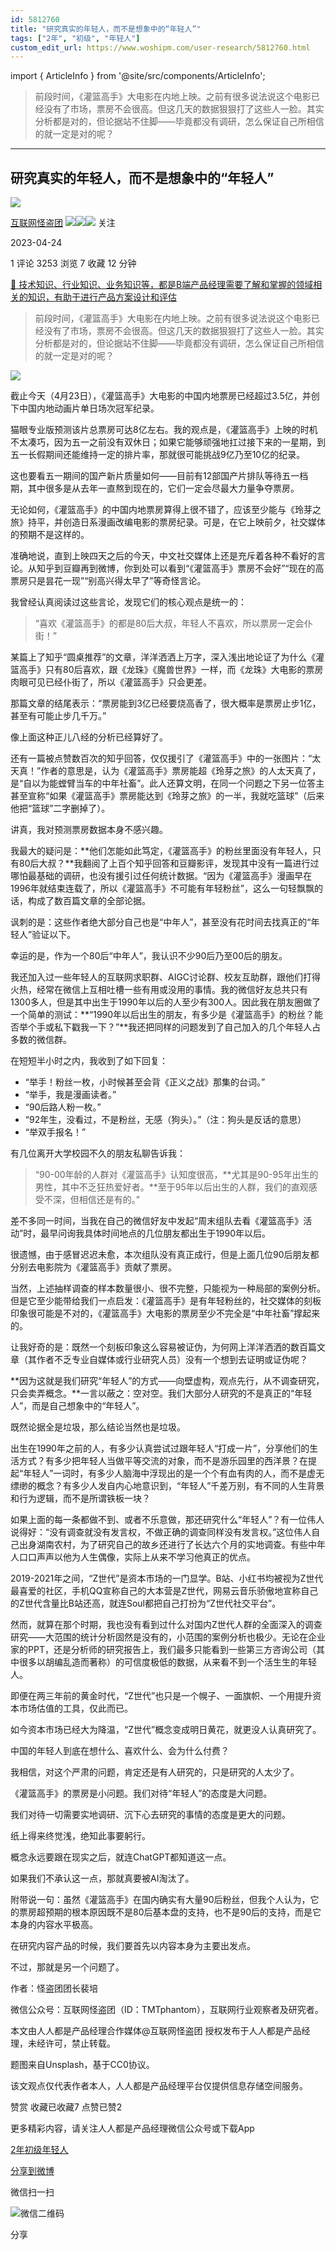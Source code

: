 ```yaml
---
id: 5812760
title: "研究真实的年轻人，而不是想象中的“年轻人”"
tags: ["2年", "初级", "年轻人"]
custom_edit_url: https://www.woshipm.com/user-research/5812760.html
---
```

import { ArticleInfo } from '@site/src/components/ArticleInfo';

<ArticleInfo
    author="互联网怪盗团"
    authorLink="https://www.woshipm.com/u/1326017"
    published="2023-04-24"
    views={3253}
    comments={1}
    collects={7}
/>

> 前段时间，《灌篮高手》大电影在内地上映。之前有很多说法说这个电影已经没有了市场，票房不会很高。但这几天的数据狠狠打了这些人一脸。其实分析都是对的，但论据站不住脚——毕竟都没有调研，怎么保证自己所相信的就一定是对的呢？

---

## 研究真实的年轻人，而不是想象中的“年轻人”

[![](https://image.woshipm.com/wp-files/2021/09/5ny05ESGClmSe39q8DVx.jpg!/both/72x72)](https://www.woshipm.com/u/1326017)

[互联网怪盗团](https://www.woshipm.com/u/1326017) ![](https://static.woshipm.com/tag/1122_1@2x.png)![](https://static.woshipm.com/tag/2103_1@2x.png)![](https://static.woshipm.com/tag/2104_1@2x.png) 关注

2023-04-24

1 评论 3253 浏览 7 收藏 12 分钟

[🔗 技术知识、行业知识、业务知识等，都是B端产品经理需要了解和掌握的领域相关的知识，有助于进行产品方案设计和评估](https://ke.qidianla.com/courses/bcpm)

> 前段时间，《灌篮高手》大电影在内地上映。之前有很多说法说这个电影已经没有了市场，票房不会很高。但这几天的数据狠狠打了这些人一脸。其实分析都是对的，但论据站不住脚——毕竟都没有调研，怎么保证自己所相信的就一定是对的呢？

![](https://image.woshipm.com/2023/04/13/10140e9c-d9ea-11ed-a8b0-00163e0b5ff3.jpg)

截止今天（4月23日），《灌篮高手》大电影的中国内地票房已经超过3.5亿，并创下中国内地动画片单日场次冠军纪录。

猫眼专业版预测该片总票房可达8亿左右。我的观点是，《灌篮高手》上映的时机不太凑巧，因为五一之前没有双休日；如果它能够顽强地扛过接下来的一星期，到五一长假期间还能维持一定的排片率，那就很可能挑战9亿乃至10亿的纪录。

这也要看五一期间的国产新片质量如何——目前有12部国产片排队等待五一档期，其中很多是从去年一直熬到现在的，它们一定会尽最大力量争夺票房。

无论如何，《灌篮高手》的中国内地票房算得上很不错了，应该至少能与《玲芽之旅》持平，并创造日系漫画改编电影的票房纪录。可是，在它上映前夕，社交媒体的预期不是这样的。

准确地说，直到上映四天之后的今天，中文社交媒体上还是充斥着各种不看好的言论。从知乎到豆瓣再到微博，你到处可以看到“《灌篮高手》票房不会好”“现在的高票房只是昙花一现”“别高兴得太早了”等奇怪言论。

我曾经认真阅读过这些言论，发现它们的核心观点是统一的：

> “喜欢《灌篮高手》的都是80后大叔，年轻人不喜欢，所以票房一定会仆街！”

某篇上了知乎“圆桌推荐”的文章，洋洋洒洒上万字，深入浅出地论证了为什么《灌篮高手》只有80后喜欢，跟《龙珠》《魔兽世界》一样，而《龙珠》大电影的票房肉眼可见已经仆街了，所以《灌篮高手》只会更差。

那篇文章的结尾表示：“票房能到3亿已经要烧高香了，很大概率是票房止步1亿，甚至有可能止步几千万。”

像上面这种正儿八经的分析已经算好了。

还有一篇被点赞数百次的知乎回答，仅仅援引了《灌篮高手》中的一张图片：“太天真！”作者的意思是，认为《灌篮高手》票房能超《玲芽之旅》的人太天真了，是“自以为能螳臂当车的中年社畜”。此人还算文明，在同一个问题之下另一位答主甚至宣称“如果《灌篮高手》票房能达到《玲芽之旅》的一半，我就吃篮球”（后来他把“篮球”二字删掉了）。

讲真，我对预测票房数据本身不感兴趣。

我最大的疑问是：**他们怎能如此笃定，《灌篮高手》的粉丝里面没有年轻人，只有80后大叔？**我翻阅了上百个知乎回答和豆瓣影评，发现其中没有一篇进行过哪怕最基础的调研，也没有援引过任何统计数据。“因为《灌篮高手》漫画早在1996年就结束连载了，所以《灌篮高手》不可能有年轻粉丝”，这么一句轻飘飘的话，构成了数百篇文章的全部论据。

讽刺的是：这些作者绝大部分自己也是“中年人”，甚至没有花时间去找真正的“年轻人”验证以下。

幸运的是，作为一个80后“中年人”，我认识不少90后乃至00后的朋友。

我还加入过一些年轻人的互联网求职群、AIGC讨论群、校友互助群，跟他们打得火热，经常在微信上互相吐槽一些有用或没用的事情。我的微信好友总共只有1300多人，但是其中出生于1990年以后的人至少有300人。因此我在朋友圈做了一个简单的测试：**“1990年以后出生的朋友，有多少是《灌篮高手》的粉丝？能否举个手或私下戳我一下？”**我还把同样的问题发到了自己加入的几个年轻人占多数的微信群。

在短短半小时之内，我收到了如下回复：

*   “举手！粉丝一枚，小时候甚至会背《正义之战》那集的台词。”
*   “举手，我是漫画读者。”
*   “90后路人粉一枚。”
*   “92年生，没看过，不是粉丝，无感（狗头）。”（注：狗头是反话的意思）
*   “举双手报名！”

有几位离开大学校园不久的朋友私聊告诉我：

> “90-00年龄的人群对《灌篮高手》认知度很高，**尤其是90-95年出生的男性，其中不乏狂热爱好者。**至于95年以后出生的人群，我们的直观感受不深，但相信还是有的。”

差不多同一时间，当我在自己的微信好友中发起“周末组队去看《灌篮高手》活动”时，最早问询我具体时间地点的几位朋友都出生于1990年以后。

很遗憾，由于感冒迟迟未愈，本次组队没有真正成行，但是上面几位90后朋友都分别去电影院为《灌篮高手》贡献了票房。

当然，上述抽样调查的样本数量很小、很不完整，只能视为一种局部的案例分析。但是它至少能带给我们一点启发：《灌篮高手》是有年轻粉丝的，社交媒体的刻板印象很可能是不对的，《灌篮高手》大电影的票房至少不完全是“中年社畜”撑起来的。

让我好奇的是：既然一个刻板印象这么容易被证伪，为何网上洋洋洒洒的数百篇文章（其作者不乏专业自媒体或行业研究人员）没有一个想到去证明或证伪呢？

**因为这就是我们研究“年轻人”的方式——向壁虚构，观点先行，从不调查研究，只会卖弄概念。**一言以蔽之：空对空。我们大部分人研究的不是真正的“年轻人”，而是自己想象中的“年轻人”。

既然论据全是垃圾，那么结论当然也是垃圾。

出生在1990年之前的人，有多少认真尝试过跟年轻人“打成一片”，分享他们的生活方式？有多少把年轻人当做平等交流的对象，而不是游乐园里的西洋景？在提起“年轻人”一词时，有多少人脑海中浮现出的是一个个有血有肉的人，而不是虚无缥缈的概念？有多少人发自内心地意识到，“年轻人”千差万别，有不同的人生背景和行为逻辑，而不是所谓铁板一块？

如果上面的每一条都做不到、或者不乐意做，那还研究什么“年轻人”？有一位伟人说得好：“没有调查就没有发言权，不做正确的调查同样没有发言权。”这位伟人自己出身湖南农村，为了研究自己的故乡还进行了长达六个月的实地调查。有些中年人口口声声以他为人生偶像，实际上从来不学习他真正的优点。

2019-2021年之间，“Z世代”是资本市场的一门显学。B站、小红书均被视为Z世代最喜爱的社区，手机QQ宣称自己的大本营是Z世代，网易云音乐骄傲地宣称自己的Z世代含量比B站还高，就连Soul都把自己打扮为“Z世代社交平台”。

然而，就算在那个时期，我也没有看到过什么对国内Z世代人群的全面深入的调查研究——大范围的统计分析固然是没有的，小范围的案例分析也极少。无论在企业家的PPT，还是分析师的研究报告上，我们最多只能看到一些第三方咨询公司（其中很多以胡编乱造而著称）的可信度极低的数据，从来看不到一个活生生的年轻人。

即便在两三年前的黄金时代，“Z世代”也只是一个幌子、一面旗帜、一个用提升资本市场估值的工具，仅此而已。

如今资本市场已经大为降温，“Z世代”概念变成明日黄花，就更没人认真研究了。

中国的年轻人到底在想什么、喜欢什么、会为什么付费？

我相信，对这个严肃的问题，肯定还是有人研究的，只是研究的人太少了。

《灌篮高手》的票房是小问题。我们对待“年轻人”的态度是大问题。

我们对待一切需要实地调研、沉下心去研究的事情的态度是更大的问题。

纸上得来终觉浅，绝知此事要躬行。

概念永远要跟在现实之后，就连ChatGPT都知道这一点。

如果我们不承认这一点，那就真要被AI淘汰了。

附带说一句：虽然《灌篮高手》在国内确实有大量90后粉丝，但我个人认为，它的票房超预期的根本原因既不是80后基本盘的支持，也不是90后的支持，而是它本身的内容水平极高。

在研究内容产品的时候，我们要首先以内容本身为主要出发点。

不过，那就是另一个问题了。

作者：怪盗团团长裴培

微信公众号：互联网怪盗团（ID：TMTphantom），互联网行业观察者及研究者。

本文由人人都是产品经理合作媒体@互联网怪盗团 授权发布于人人都是产品经理，未经许可，禁止转载。

题图来自Unsplash，基于CC0协议。

该文观点仅代表作者本人，人人都是产品经理平台仅提供信息存储空间服务。

赞赏 收藏已收藏7 点赞已赞2

更多精彩内容，请关注人人都是产品经理微信公众号或下载App

[2年](https://www.woshipm.com/tag/2%e5%b9%b4)[初级](https://www.woshipm.com/tag/%e5%88%9d%e7%ba%a7)[年轻人](https://www.woshipm.com/tag/%e5%b9%b4%e8%bd%bb%e4%ba%ba)

[分享到微博](https://service.weibo.com/share/share.php?appkey=2775287854&title=研究真实的年轻人，而不是想象中的“年轻人”&url=https://www.woshipm.com/user-research/5812760.html&pic=https://image.woshipm.com/2023/04/13/10140e9c-d9ea-11ed-a8b0-00163e0b5ff3.jpg)

微信扫一扫

![微信二维码](https://api.pwmqr.com/qrcode/create/?url=https://www.woshipm.com/user-research/5812760.html)

分享